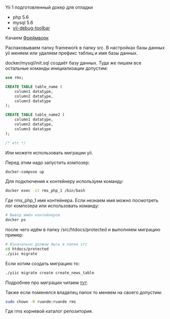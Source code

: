 Yii 1 подготовленный докер для отладки
- php 5.6
- mysql 5.6
- [yii-debug-toolbar](https://github.com/malyshev/yii-debug-toolbar)

Качаем [Фреймворк](https://github.com/yiisoft/yii/releases/download/1.1.21/yii-1.1.21.733ac5.zip)

Распаковываем папку framework в папку src. В настройках базы данных yii меняем или удаляем префикс таблиц и имя базы данных.

docker/mysql/init.sql создаёт базу данных. Туда же пишем все остальные команды инициализации допустим:

```sql
use rms;

CREATE TABLE table_name (
    column1 datatype,
    column2 datatype,
    column3 datatype
);

CREATE TABLE table_name2 (
    column1 datatype,
    column2 datatype,
    column3 datatype
);

/* etc */
```

Или можете использовать миграции yii.

Перед этим надо запустить композер:

```bash
docker-compose up
```
Для подключения к контейнеру используем команду:

```bash
docker exec -it rms_php_1 /bin/bash
```

Где rms_php_1 имя контейнера. Если незнаем имя можно посмотреть лог композера или использовать команду:

```bash
# Вывод имён контейнеров
docker ps
```

после чего идём в папку /src/htdocs/protected и выполняем миграцию пример:

```bash
# Изначально должны быть в папке src
cd htdocs/protected
./yiic migrate
```

Если хотим создать миграцию то:
```bash
./yiic migrate create create_news_table
```

Подробнее про миграции читаем [тут](https://www.yiiframework.com/doc/guide/1.1/ru/database.migration).

Также если поменялся владелец папок то меняем на своего допустим:

```bash
sudo chown -R ruande:ruande rms
```
Где rms корневой каталог репозитория.